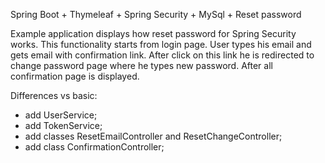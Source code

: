 Spring Boot + Thymeleaf + Spring Security + MySql + Reset password

Example application displays how reset password for Spring Security works.
This functionality starts from login page. User types his email
and gets email with confirmation link. After click on this link
he is redirected to change password page where he types new
password. After all confirmation page is displayed.

Differences vs basic:
- add UserService;
- add TokenService;
- add classes ResetEmailController and ResetChangeController;
- add class ConfirmationController;